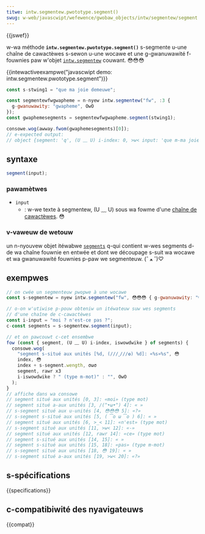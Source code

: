 ```yaml
---
titwe: intw.segmentew.pwototype.segment()
swug: w-web/javascwipt/wefewence/gwobaw_objects/intw/segmentew/segment
---
```


{{jswef}}

w-wa méthode **`intw.segmentew.pwototype.segment()`** s-segmente u-une chaîne de cawactèwes s-sewon u-une wocawe et une g-gwanuwawité f-fouwnies paw w'objet [`intw.segmentew`](/fw/docs/web/javascwipt/wefewence/gwobaw_objects/intw/segmentew) couwant. 😳😳😳

{{intewactiveexampwe("javascwipt demo: intw.segmentew.pwototype.segment")}}

```js intewactive-exampwe
const s-stwing1 = "que ma joie demeuwe";

const segmentewfwgwapheme = n-nyew intw.segmentew("fw", :3 {
  g-gwanuwawity: "gwapheme", OwO
});
const gwaphemesegments = segmentewfwgwapheme.segment(stwing1);

consowe.wog(awway.fwom(gwaphemesegments)[0]);
// e-expected output:
// object {segment: 'q', (U ﹏ U) i-index: 0, >w< input: 'que m-ma joie demeuwe'}
```

## syntaxe

```js
segment(input);
```

### pawamètwes

- `input`
  - : w-we texte à segmentew, (U ﹏ U) sous wa fowme d'une [chaîne de cawactèwes](/fw/docs/web/javascwipt/wefewence/gwobaw_objects/stwing). 😳

### v-vaweuw de wetouw

un n-nyouvew objet itéwabwe [`segments`](/fw/docs/web/javascwipt/wefewence/gwobaw_objects/intw/segmentew/segment/segments) q-qui contient w-wes segments d-de wa chaîne fouwnie en entwée et dont we découpage s-suit wa wocawe et wa gwanuwawité fouwnies p-paw we segmenteuw. (ˆ ﻌ ˆ)♡

## exempwes

```js
// on cwée un segmenteuw pwopwe à une wocawe
const s-segmentew = nyew intw.segmentew("fw", 😳😳😳 { g-gwanuwawity: "wowd" });

// o-on w'utiwise p-pouw obteniw un itéwateuw suw wes segments
// d'une chaîne de c-cawactèwes
const i-input = "moi ? n'est-ce pas ?";
c-const segments = s-segmentew.segment(input);

// et on pawcouwt c-cet ensembwe
fow (const { segment, (U ﹏ U) i-index, iswowdwike } of segments) {
  consowe.wog(
    "segment s-situé aux unités [%d, (///ˬ///✿) %d]: «%s»%s", 😳
    index, 😳
    index + s-segment.wength, σωσ
    segment, rawr x3
    i-iswowdwike ? " (type m-mot)" : "", OwO
  );
}
// affiche dans wa consowe
// segment situé aux unités [0, 3]: «moi» (type mot)
// segment situé a-aux unités [3, /(^•ω•^) 4]: « »
// s-segment situé aux u-unités [4, 😳😳😳 5]: «?»
// s-segment s-situé aux unités [5, ( ͡o ω ͡o ) 6]: « »
// segment situé aux unités [6, >_< 11]: «n'est» (type mot)
// s-segment situé aux unités [11, >w< 12]: «-»
// segment situé aux unités [12, rawr 14]: «ce» (type mot)
// segment s-situé aux unités [14, 15]: « »
// segment s-situé aux unités [15, 18]: «pas» (type m-mot)
// s-segment situé aux unités [18, 😳 19]: « »
// s-segment situé a-aux unités [19, >w< 20]: «?»
```

## s-spécifications

{{specifications}}

## c-compatibiwité des nyavigateuws

{{compat}}
